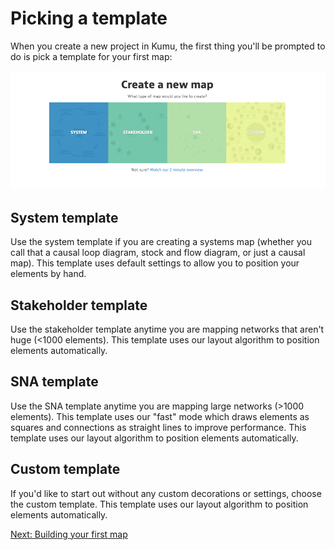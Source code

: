 # Picking a template

When you create a new project in Kumu, the first thing you'll be prompted to do is pick a template for your first map:

![Template Selection](/images/template-selection.png)

## System template
Use the system template if you are creating a systems map (whether you call that a causal loop diagram, stock and flow diagram, or just a causal map). This template uses default settings to allow you to position your elements by hand.

## Stakeholder template
Use the stakeholder template anytime you are mapping networks that aren't huge (<1000 elements). This template uses our layout algorithm to position elements automatically.

## SNA template
Use the SNA template anytime you are mapping large networks (>1000 elements). This template uses our "fast" mode which draws elements as squares and connections as straight lines to improve performance. This template uses our layout algorithm to position elements automatically.

## Custom template
If you'd like to start out without any custom decorations or settings, choose the custom template. This template uses our layout algorithm to position elements automatically.

<a class="btn" href="building-your-first-map.md">Next: Building your first map</a>
